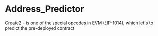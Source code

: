 # Address_Predictor
Create2 - is one of the special opcodes in EVM (EIP-1014), which let's to predict the pre-deployed contract
